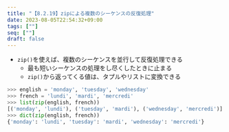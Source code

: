 ```yaml
---
title: "【8.2.19】zipによる複数のシーケンスの反復処理"
date: 2023-08-05T22:54:32+09:00
tags: [""]
seq: [""]
draft: false
---
```


- `zip()`を使えば、複数のシーケンスを並行して反復処理できる
  - 最も短いシーケンスの処理をし尽くしたときに止まる
  - `zip()`から返ってくる値は、タプルやリストに変換できる

```python
>>> english = 'monday', 'tuesday', 'wednesday'
>>> french = 'lundi', 'mardi', 'mercredi'
>>> list(zip(english, french))
[('monday', 'lundi'), ('tuesday', 'mardi'), ('wednesday', 'mercredi')]
>>> dict(zip(english, french))
{'monday': 'lundi', 'tuesday': 'mardi', 'wednesday': 'mercredi'}
```